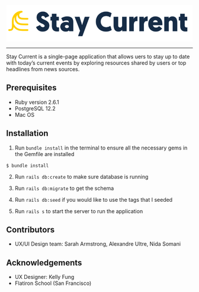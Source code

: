 ![logo](/public/images/stay_current_logo.png)

---

Stay Current is a single-page application that allows uers to stay up to date with today’s current events by exploring resources shared by users or top headlines from news sources.

## Prerequisites

- Ruby version 2.6.1
- PostgreSQL 12.2
- Mac OS

## Installation

1. Run `bundle install` in the terminal to ensure all the necessary gems in the Gemfile are installed

```
$ bundle install
```

2. Run `rails db:create` to make sure database is running

3. Run `rails db:migrate` to get the schema

4. Run `rails db:seed` if you would like to use the tags that I seeded

5. Run `rails s` to start the server to run the application

## Contributors

- UX/UI Design team: Sarah Armstrong, Alexandre Ultre, Nida Somani

## Acknowledgements

- UX Designer: Kelly Fung
- Flatiron School (San Francisco)
